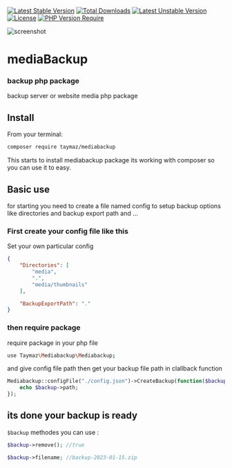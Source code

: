 [![Latest Stable Version](http://poser.pugx.org/taymaz/mediabackup/v)](https://packagist.org/packages/taymaz/mediabackup)
[![Total Downloads](http://poser.pugx.org/taymaz/mediabackup/downloads)](https://packagist.org/packages/taymaz/mediabackup)
[![Latest Unstable Version](http://poser.pugx.org/arcaptcha/arcaptcha-php/v/unstable)](https://packagist.org/packages/taymaz/mediabackup) [![License](http://poser.pugx.org/taymaz/mediabackup/license)](https://packagist.org/packages/taymaz/mediabackup)
[![PHP Version Require](http://poser.pugx.org/taymaz/mediabackup/require/php)](https://packagist.org/packages/taymaz/mediabackup)

<img alt="screenshot" src="https://raw.githubusercontent.com/taymazmostafaei/mediaBackup/master/backup.gif"/>

# mediaBackup
### backup php package
backup server or website media php package

## Install
From your terminal:

```sh
composer require taymaz/mediabackup
```

This starts to install mediabackup package its working with composer so you can use it to easy.

## Basic use

for starting you need to create a file named config to setup backup options like directories and backup export path and ...

### First create your config file like this
Set your own particular config
```json
{
    "Directories": [
        "media",
        ".",
        "media/thumbnails"
    ],

    "BackupExportPath": "."
}
```
### then require package
require package in your php file
```sh
use Taymaz\Mediabackup\Mediabackup;

```

and give config file path then get your backup file path in clallback function
```php
Mediabackup::configFile("./config.json")->CreateBackup(function($backup){
    echo $backup->path;
});
```

## its done your backup is ready

``$backup`` methodes you can use :

```php
$backup->remove(); //true

$backup->filename; //backup-2023-01-15.zip
```
